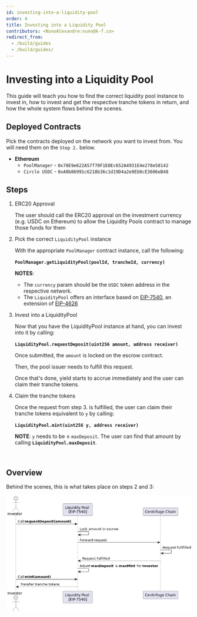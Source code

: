 ```yaml
---
id: investing-into-a-liquidity-pool
order: 4
title: Investing into a Liquidity Pool
contributors: <NunoAlexandre:nuno@k-f.co>
redirect_from:
  - /build/guides
  - /build/guides/
---
```


# Investing into a Liquidity Pool
This guide will teach you how to find the correct liquidity pool instance to invest in, how to invest and get the respective tranche tokens in return, and how the whole system flows behind the scenes.

## Deployed Contracts
Pick the contracts deployed on the network you want to invest from.
You will need them on the `Step 2.` below.

- **Ethereum**
  - `PoolManager` - `0x78E9e622A57f70F1E0Ec652A4931E4e278e58142`
  - `Circle USDC` - `0xA0b86991c6218b36c1d19D4a2e9Eb0cE3606eB48`

## Steps
1. ERC20 Approval

   The user should call the ERC20 approval on the investment currency (e.g. USDC on Ethereum) to allow the Liquidity Pools contract to manage those funds for them

2. Pick the correct `LiquidityPool` instance

   With the appropriate `PoolManager` contract instance, call the following:

   **`PoolManager.getLiquidityPool(poolId, trancheId, currency)`**

   **NOTES**:

   - The `currency` param should be the `USDC` token address in the respective network.
   - The `LiquidityPool` offers an interface based on [EIP-7540](https://eips.ethereum.org/EIPS/eip-7540), an extension of [EIP-4626](https://eips.ethereum.org/EIPS/eip-4626)

3. Invest into a LiquidityPool

   Now that you have the LiquidityPool instance at hand, you can invest into it by calling:

   **`LiquidityPool.requestDeposit(uint256 amount, address receiver)`**

   Once submitted, the `amount` is locked on the escrow contract.

   Then, the pool issuer needs to fulfill this request.

   Once that's done, yield starts to accrue immediately and the user can claim their tranche tokens.

4. Claim the tranche tokens

   Once the request from step 3. is fulfilled, the user can claim their tranche tokens equivalent to `y` by calling:

   **`LiquidityPool.mint(uint256 y, address receiver)`**

   **NOTE**: `y` needs to be ≤ `maxDeposit`. The user can find that amount by calling **`LiquidityPool.maxDeposit`**.

<br/>

## Overview
Behind the scenes, this is what takes place on steps 2 and 3:

![Liquidity Pools - Investment Flow](./images/lp-investment-flow.png)
